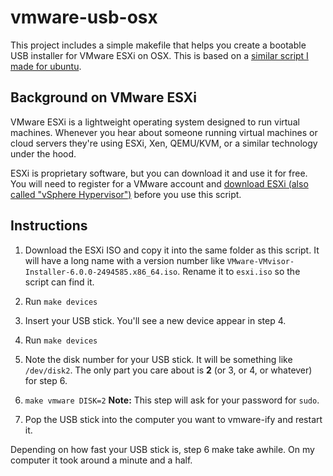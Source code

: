 # vmware-usb-osx

This project includes a simple makefile that helps you create a bootable USB
installer for VMware ESXi on OSX. This is based on a [similar script I made for
ubuntu](https://github.com/cbednarski/ubuntu-usb-osx).

## Background on VMware ESXi

VMware ESXi is a lightweight operating system designed to run virtual machines.
Whenever you hear about someone running virtual machines or cloud servers
they're using ESXi, Xen, QEMU/KVM, or a similar technology under the hood.

ESXi is proprietary software, but you can download it and use it for free. You
will need to register for a VMware account and [download ESXi (also called
"vSphere Hypervisor")](https://www.vmware.com/products/vsphere-hypervisor/)
before you use this script.

## Instructions

1.  Download the ESXi ISO and copy it into the same folder as this script. It
    will have a long name with a version number like
    `VMware-VMvisor-Installer-6.0.0-2494585.x86_64.iso`. Rename it to `esxi.iso`
    so the script can find it.

2.  Run `make devices`

3.  Insert your USB stick. You'll see a new device appear in step 4.

4.  Run `make devices`

5.  Note the disk number for your USB stick. It will be something like
    `/dev/disk2`. The only part you care about is **2** (or 3, or 4, or
    whatever) for step 6.

6.  `make vmware DISK=2` **Note:** This step will ask for your password for
    `sudo`.

7.  Pop the USB stick into the computer you want to vmware-ify and restart it.

Depending on how fast your USB stick is, step 6 make take awhile. On my computer
it took around a minute and a half.
